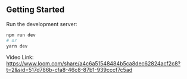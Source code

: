 ## Getting Started

Run the development server:

```bash
npm run dev
# or
yarn dev
```
Video Link: https://www.loom.com/share/a4c6a51548484b5ca8dec62824acf2c8?t=2&sid=517d786b-cfa8-46c8-87b1-939cccf7c5ad